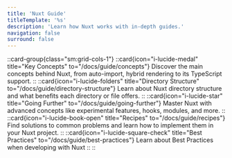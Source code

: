 ```yaml
---
title: 'Nuxt Guide'
titleTemplate: '%s'
description: 'Learn how Nuxt works with in-depth guides.'
navigation: false
surround: false
---
```


::card-group{class="sm:grid-cols-1"}
  ::card{icon="i-lucide-medal" title="Key Concepts" to="/docs/guide/concepts"}
  Discover the main concepts behind Nuxt, from auto-import, hybrid rendering to its TypeScript support.
  ::
  ::card{icon="i-lucide-folders" title="Directory Structure" to="/docs/guide/directory-structure"}
  Learn about Nuxt directory structure and what benefits each directory or file offers.
  ::
  ::card{icon="i-lucide-star" title="Going Further" to="/docs/guide/going-further"}
  Master Nuxt with advanced concepts like experimental features, hooks, modules, and more.
  ::
  ::card{icon="i-lucide-book-open" title="Recipes" to="/docs/guide/recipes"}
  Find solutions to common problems and learn how to implement them in your Nuxt project.
  ::
  ::card{icon="i-lucide-square-check" title="Best Practices" to="/docs/guide/best-practices"}
  Learn about Best Practices when developing with Nuxt
  ::
::
